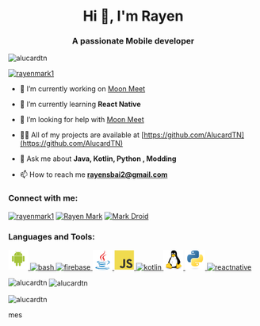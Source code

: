 <h1 align="center">Hi 👋, I'm Rayen</h1>
<h3 align="center">A passionate Mobile developer</h3>

<p align="left"> <img src="https://komarev.com/ghpvc/?username=alucardtn&label=Profile%20views&color=0e75b6&style=flat" alt="alucardtn" /> </p>

<p align="left"> <a href="https://twitter.com/rayenmark1" target="blank"><img src="https://img.shields.io/twitter/follow/rayenmark1?logo=twitter&style=for-the-badge" alt="rayenmark1" /></a> </p>

- 🔭 I’m currently working on [Moon Meet](https://github.com/AlucardTn/MoonMeet)

- 🌱 I’m currently learning **React Native**

- 🤝 I’m looking for help with [Moon Meet](https://github.com/AlucardTn/MoonMeet)

- 👨‍💻 All of my projects are available at [https://github.com/AlucardTN](https://github.com/AlucardTN)

- 💬 Ask me about **Java, Kotlin, Python , Modding**

- 📫 How to reach me **rayensbai2@gmail.com**

<h3 align="left">Connect with me:</h3>
<p align="left">
<a href="https://twitter.com/rayenmark1" target="blank"><img align="center" src="https://img.shields.io/badge/Twitter-1DA1F2?style=for-the-badge&logo=twitter&logoColor=white" alt="rayenmark1" height="30" width="40" /></a>
<a href="https://fb.com/rayenmark.1920" target="blank"><img align="center" src="https://raw.githubusercontent.com/rahuldkjain/github-profile-readme-generator/neutral-icons/src/images/icons/Social/facebook.svg" alt="Rayen Mark" height="30" width="40" /></a>
<a href="https://www.youtube.com/channel/UC8L4k-Bk0nbRklWVzgFjo2A" target="blank"><img align="center" src="https://raw.githubusercontent.com/rahuldkjain/github-profile-readme-generator/neutral-icons/src/images/icons/Social/youtube.svg" alt="Mark Droid" height="30" width="40" /></a>
</p>

<h3 align="left">Languages and Tools:</h3>
<p align="left"> <a href="https://developer.android.com" target="_blank"> <img src="https://raw.githubusercontent.com/devicons/devicon/master/icons/android/android-original-wordmark.svg" alt="android" width="40" height="40"/> </a> <a href="https://www.gnu.org/software/bash/" target="_blank"> <img src="https://www.vectorlogo.zone/logos/gnu_bash/gnu_bash-icon.svg" alt="bash" width="40" height="40"/> </a> <a href="https://firebase.google.com/" target="_blank"> <img src="https://www.vectorlogo.zone/logos/firebase/firebase-icon.svg" alt="firebase" width="40" height="40"/> </a> <a href="https://www.java.com" target="_blank"> <img src="https://raw.githubusercontent.com/devicons/devicon/master/icons/java/java-original.svg" alt="java" width="40" height="40"/> </a> <a href="https://developer.mozilla.org/en-US/docs/Web/JavaScript" target="_blank"> <img src="https://raw.githubusercontent.com/devicons/devicon/master/icons/javascript/javascript-original.svg" alt="javascript" width="40" height="40"/> </a> <a href="https://kotlinlang.org" target="_blank"> <img src="https://www.vectorlogo.zone/logos/kotlinlang/kotlinlang-icon.svg" alt="kotlin" width="40" height="40"/> </a> <a href="https://www.linux.org/" target="_blank"> <img src="https://raw.githubusercontent.com/devicons/devicon/master/icons/linux/linux-original.svg" alt="linux" width="40" height="40"/> </a> <a href="https://www.python.org" target="_blank"> <img src="https://raw.githubusercontent.com/devicons/devicon/master/icons/python/python-original.svg" alt="python" width="40" height="40"/> </a> <a href="https://reactnative.dev/" target="_blank"> <img src="https://reactnative.dev/img/header_logo.svg" alt="reactnative" width="40" height="40"/> </a> </p>

<p><img align="left" src="https://github-readme-stats.vercel.app/api/top-langs?username=alucardtn&show_icons=true&locale=en&layout=compact" alt="alucardtn" /></p>

<p>&nbsp;<img align="center" src="https://github-readme-stats.vercel.app/api?username=alucardtn&show_icons=true&locale=en" alt="alucardtn" /></p>

<p><img align="center" src="https://github-readme-streak-stats.herokuapp.com/?user=alucardtn&" alt="alucardtn" /></p>
mes
